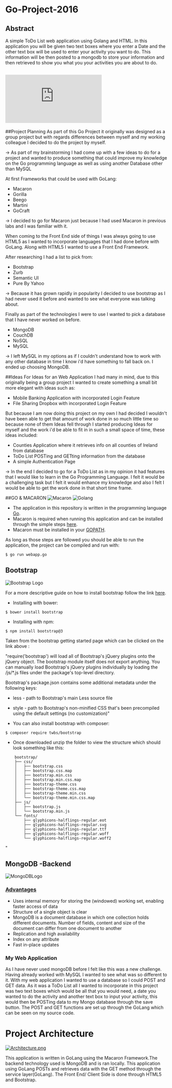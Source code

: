 # Go-Project-2016
## Abstract
A simple ToDo List web application using Golang and HTML. In this application you will be given two text boxes where you enter a Date and the other text box will be used to enter your activity you want to do. This information will be then posted to a mongodb to store your information and then retrieved to show you what you your activities you are about to do. 

## ![PROJECT INSTRUCTIONS IN HOW TO RUN](https://github.com/shaneyg8/GoProject2016/blob/master/Go%20Project%202016/README.md)

##Project Planning
As part of this Go Project it originally was designed as a group project but with regards differences between myself and my working colleague I decided to do the project by myself.

-> As part of my brainstorming I had come up with a few ideas to do for a project and wanted to produce something that could improve my knowledge on the Go programming language as well as using another Database other than MySQL

At first Frameworks that could be used with GoLang:
* Macaron
* Gorilla
* Beego
* Martini
* GoCraft

-> I decided to go for Macaron just because I had used Macaron in previous labs and I was familiar with it.

When coming to the Front End side of things I was always going to use HTML5 as I wanted to incorporate languages that I had done before with GoLang. Along with HTML5 I wanted to use a Front End Framework.

After researching I had a list to pick from:
* Bootstrap
* Zurb
* Semantic UI
* Pure By Yahoo

-> Because it has grown rapidly in popularity I decided to use bootstrap as I had never used it before and wanted to see what everyone was talking about. 

Finally as part of the technologies I were to use I wanted to pick a database that I have never worked on before.
* MongoDB
* CouchDB
* NoSQL
* MySQL

-> I left MySQL in my options as if I couldn't understand how to work with any other database in time I know i'd have something to fall back on. I ended up choosing MongoDB.

##Ideas
For Ideas for an Web Application I had many in mind, due to this originally being a group project I wanted to create something a small bit more elegant with ideas such as:
* Mobile Banking Application with incorporated Login Feature 
* File Sharing Dropbox with incorporated Login Feature

But because I am now doing this project on my own I had decided I wouldn't have been able to get that amount of work done in so much little time so because none of them Ideas fell through I started producing Ideas for myself and the work i'd be able to fit in in such a small space of time, these ideas included:
* Counties Application where it retrieves info on all counties of Ireland from database
* ToDo List POSTing and GETting information from the database
* A simple Authentication Page 

-> In the end I decided to go for a ToDo List as in my opinion it had features that I would like to learn in the Go Programming Language. I felt it would be a challenging task but I felt it would enhance my knowledge and also I felt I would be able to get the work done in that short time frame.  

##GO & MACARON
![Macaron](https://raw.githubusercontent.com/go-macaron/macaron/v1/macaronlogo.png) ![Golang](https://2.bp.blogspot.com/-Yt5QMzQYEoQ/V-Y48KZ0NyI/AAAAAAAAAAY/7_cgxeVqIb8GcVMibMLuZSIgh7O8p9zjQCLcB/s1600/go.png)
* The application in this repository is written in the programming language [Go](https://golang.org/). 
* Macaron is required when running this application and can be installed through the simple steps [here](https://go-macaron.com/). 
* Macaron must be installed in your [GOPATH](https://golang.org/doc/code.html#GOPATH).

As long as those steps are followed you should be able to run the application, the project can be compiled and run with:

`$ go run webapp.go`

## Bootstrap
![Bootstrap Logo](http://www.allosamerica.com/wp-content/uploads/2015/10/bootstrap-logo.png)

For a more descriptive guide on how to install bootstrap follow the link [here](http://getbootstrap.com/getting-started/).

* Installing with bower:
 
`$ bower install bootstrap`

* Installing with npm:

`$ npm install bootstrap@3`

Taken from the bootstrap getting started page which can be clicked on the link above :

"require('bootstrap') will load all of Bootstrap's jQuery plugins onto the jQuery object. The bootstrap module itself does not export anything. You can manually load Bootstrap's jQuery plugins individually by loading the /js/*.js files under the package's top-level directory.

Bootstrap's package.json contains some additional metadata under the following keys:

* less - path to Bootstrap's main Less source file
* style - path to Bootstrap's non-minified CSS that's been precompiled using the default settings (no customization)"

* You can also install bootstrap with composer:

`$ composer require twbs/bootstrap`

* Once downloaded unzip the folder to view the structure which should look something like this:
```
    bootstrap/
    ├── css/
    │   ├── bootstrap.css
    │   ├── bootstrap.css.map
    │   ├── bootstrap.min.css
    │   ├── bootstrap.min.css.map
    │   ├── bootstrap-theme.css
    │   ├── bootstrap-theme.css.map
    │   ├── bootstrap-theme.min.css
    │   └── bootstrap-theme.min.css.map
    ├── js/
    │   ├── bootstrap.js
    │   └── bootstrap.min.js
    └── fonts/
        ├── glyphicons-halflings-regular.eot
        ├── glyphicons-halflings-regular.svg
        ├── glyphicons-halflings-regular.ttf
        ├── glyphicons-halflings-regular.woff
        └── glyphicons-halflings-regular.woff2
```
"
## MongoDB -Backend
![MongoDBLogo](https://upload.wikimedia.org/wikipedia/en/thumb/4/45/MongoDB-Logo.svg/640px-MongoDB-Logo.svg.png)

### [Advantages](https://www.tutorialspoint.com/mongodb/mongodb_advantages.htm)

* Uses internal memory for storing the (windowed) working set, enabling faster access of data
* Structure of a single object is clear
* MongoDB is a document database in which one collection holds different documents. Number of fields, content and size of the document can differ from one document to another
* Replication and high availability
* Index on any attribute
* Fast in-place updates

### My Web Application

As I have never used mongoDB before I felt like this was a new challenge. Having already worked with MySQL I wanted to see what was so different to it. With my web application I wanted to use a database so I could POST and GET data. As it was a ToDo List all I wanted to incorporate in this project was two text boxes which would be all that you would need, a date you wanted to do the activity and another text box to input your activity, this would then be POSTing data to my Mongo database through the save button. The POST and GET functions are set up through the GoLang which can be seen on my source code. 


# Project Architecture

[![Architecture.png](https://s21.postimg.org/yn3avt20n/Architecture.png)](https://postimg.org/image/rjvfg6wkz/)

This application is written in GoLang using the Macaron Framework.The backend technology used is MongoDB and is ran locally. This application using GoLang POSTs and retrieves data with the GET method through the service layer(GoLang). The Front End/ Client Side is done through HTML5 and Bootstrap. 

